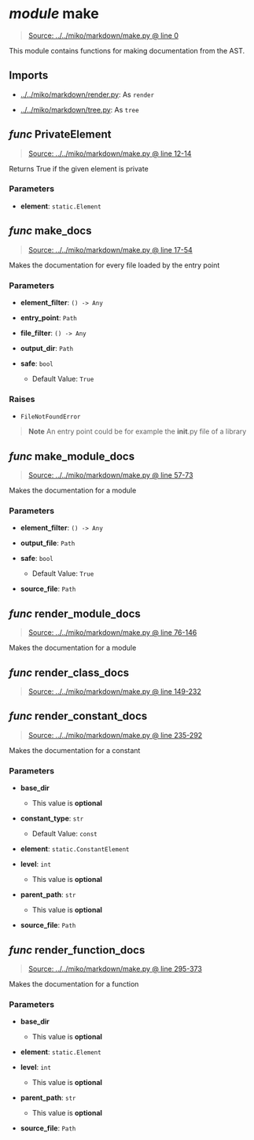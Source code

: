 # *module* **make**

> [Source: ../../miko/markdown/make.py @ line 0](../../miko/markdown/make.py#L0)

This module contains functions for making documentation from the AST.

## Imports

- [../../miko/markdown/render.py](../../miko/markdown/render.py): As `render`

- [../../miko/markdown/tree.py](../../miko/markdown/tree.py): As `tree`

## *func* **PrivateElement**

> [Source: ../../miko/markdown/make.py @ line 12-14](../../miko/markdown/make.py#L12-L14)

Returns True if the given element is private

### Parameters

- **element**: `static.Element`


## *func* **make_docs**

> [Source: ../../miko/markdown/make.py @ line 17-54](../../miko/markdown/make.py#L17-L54)

Makes the documentation for every file loaded by the entry point

### Parameters

- **element_filter**: `() -> Any`


- **entry_point**: `Path`


- **file_filter**: `() -> Any`


- **output_dir**: `Path`


- **safe**: `bool`
  - Default Value: `True`


### Raises

- `FileNotFoundError`

> **Note**
> An entry point could be for example the __init__.py file of a library

## *func* **make_module_docs**

> [Source: ../../miko/markdown/make.py @ line 57-73](../../miko/markdown/make.py#L57-L73)

Makes the documentation for a module

### Parameters

- **element_filter**: `() -> Any`


- **output_file**: `Path`


- **safe**: `bool`
  - Default Value: `True`


- **source_file**: `Path`


## *func* **render_module_docs**

> [Source: ../../miko/markdown/make.py @ line 76-146](../../miko/markdown/make.py#L76-L146)

Makes the documentation for a module

## *func* **render_class_docs**

> [Source: ../../miko/markdown/make.py @ line 149-232](../../miko/markdown/make.py#L149-L232)

## *func* **render_constant_docs**

> [Source: ../../miko/markdown/make.py @ line 235-292](../../miko/markdown/make.py#L235-L292)

Makes the documentation for a constant

### Parameters

- **base_dir**
  - This value is **optional**


- **constant_type**: `str`
  - Default Value: `const`


- **element**: `static.ConstantElement`


- **level**: `int`
  - This value is **optional**


- **parent_path**: `str`
  - This value is **optional**


- **source_file**: `Path`


## *func* **render_function_docs**

> [Source: ../../miko/markdown/make.py @ line 295-373](../../miko/markdown/make.py#L295-L373)

Makes the documentation for a function

### Parameters

- **base_dir**
  - This value is **optional**


- **element**: `static.Element`


- **level**: `int`
  - This value is **optional**


- **parent_path**: `str`
  - This value is **optional**


- **source_file**: `Path`


